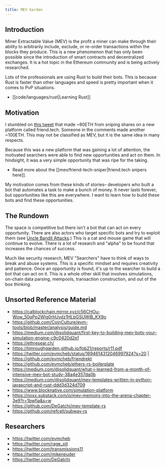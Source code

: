 ```yaml
---
title: MEV Garden
---
```


## Introduction

Miner Extractable Value (MEV) is the profit a miner can make through their ability to arbitrarily include, exclude, or re-order transactions within the blocks they produce. This is a new phenomenon that has only been possible since the introduction of smart contracts and decentralized exchanges. It is a hot topic in the Ethereum community and is being actively researched.

Lots of the professionals are using Rust to build their bots. This is because Rust is faster than other languages and speed is pretty important when it comes to PvP situations.

- [[code/languages/rust|Learning Rust]]

## Motivation

I stumbled on [this tweet](https://twitter.com/BadPie1/status/1693684478638440525?s=20) that made ~80ETH from sniping shares on a new platform called friend.tech. Someone in the comments made another ~100ETH. This may not be classified as MEV, but it is the same idea in many respects.

Because this was a new platform that was gaining a lot of attention, the motivated searchers were able to find new opportunities and act on them. In hindsight, it was a very simple opportunity that was ripe for the taking.

- Read more about the [[mev/friend-tech-sniper|friend.tech snipers here]].

My motivation comes from these kinds of stories– developers who built a bot that automates a task to make a bunch of money. It never lasts forever, but opportunities like this are everywhere. I want to learn how to build these bots and find these opportunities.

## The Rundown

The space is competitive but there isn't a bot that can act on every opportunity. There are also actors who target specific bots and try to exploit them (see [Uncle Bandit Attacks](https://www.mev.wiki/attack-examples/uncle-bandit-attack).) This is a cat and mouse game that will continue to evolve. There is a lot of research and "alpha" to be found that increases the chances of success.

Much like security research, MEV "Searchers" have to think of ways to break and abuse systems. This is a specific mindset and requires creativity and patience. Once an opportunity is found, it's up to the searcher to build a bot that can act on it. This is a whole other skill that involves simulations, on-chain data parsing, mempools, transaction construction, and out of the box thinking.

## Unsorted Reference Material

- https://calblockchain.mirror.xyz/c56CHOu-Wow_50qPp2Wlg0rhUvdz1HLbGSUWlB_KX9o
- https://github.com/CoinCulture/evm-tools/blob/master/analysis/guide.md
- https://medium.com/@solidquant/first-key-to-building-mev-bots-your-simulation-engine-c9c0420d2e1
- https://ethresear.ch/
- https://timroughgarden.github.io/fob21/reports/r11.pdf
- https://twitter.com/evmcheb/status/1694614312046997924?s=20 | https://github.com/evmcheb/friendrekt
- https://github.com/evmcheb/ethers-rs-boilerplate
- https://medium.com/@solidquant/what-i-learned-from-a-month-of-intensive-mev-bot-study-38a4e357da0b
- https://medium.com/@solidquant/mev-templates-written-in-python-javascript-and-rust-ddd3d324d709
- https://www.blocknative.com/simulation-platform
- https://noxx.substack.com/p/mev-memoirs-into-the-arena-chapter-3e9?r=1bwfia&s=w
- https://github.com/DeGatchi/mev-template-rs
- https://github.com/refcell/subway-rs

## Researchers

- https://twitter.com/evmcheb
- https://twitter.com/rage_pit
- https://twitter.com/transmissions11
- https://twitter.com/mikeneuder
- https://twitter.com/DeGatchi